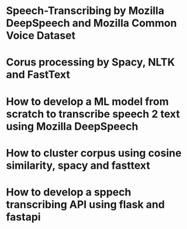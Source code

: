 # Speech-Transcribing by Mozilla DeepSpeech and Mozilla Common Voice Dataset
# Corus processing by Spacy, NLTK and FastText
# How to develop a ML model from scratch to transcribe speech 2 text using Mozilla DeepSpeech
# How to cluster corpus using cosine similarity, spacy and fasttext
# How to develop a sppech transcribing API using flask and fastapi
